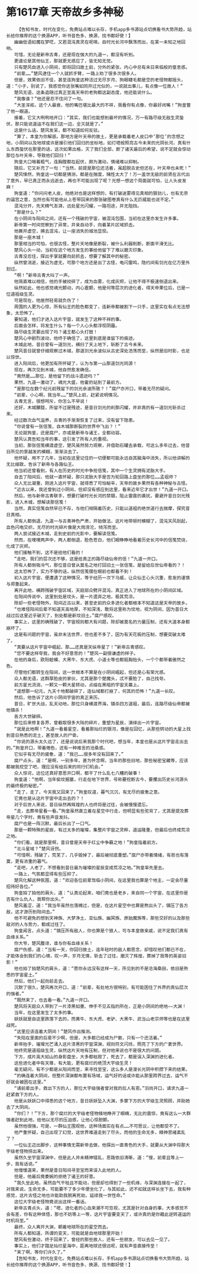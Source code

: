 # 第1617章 天帝故乡多神秘
        【告知书友，时代在变化，免费站点难以长存，手机app多书源站点切换看书大势所趋，站长给你推荐的这个换源APP，听书音色多、换源、找书都好使！】
       幽幽低语如魔在梦呓，又若混沌真灵在呢喃，自时光长河中飘荡而出，在某一未知之地回响。
       可惜，无论是新帝古青，还是现在强大的九道一，都没有听到。
       更遑论是其他仙王，那就更无感应了，皆无知无觉。
       只有楚风自进入小阴间，即将回归故土前，分外的紧张，内心中总有末日来临般的窒息感。
       “前辈……”楚风逮住一个人就抓手臂，一路上劝了很多次很多人。
       但是，效果依旧不佳，甚至连狗皇这种活过无尽岁月、狗眼睫毛都是空的老怪物都摇头，道：“小子，别说了，我感觉你这张嘴如同开过光似的，一说就出事儿，有点像一位故人！”
       楚风无语，这条追随过真正至高天帝的老狗都这副态度，他还能说什么。
       “我像谁？”他还是忍不住问了一句。
       “大圣浑拓，这个人最衰，他的嘴巴堪比最大的不祥，我看你有点像，你最好闭嘴！”狗皇瞥了他一眼道。
       接着，它又大咧咧地开口：“其实，我们也能想到最坏的情况，万一有路尽级无敌生灵蛰伏，那只能说道运不在我们这一边，全灭就是了。”
       这是什么话，楚风发呆，都不知道如何反驳。
       “算了，本皇为你解惑。那地方是叶天帝的故土，更是承载着老人皮口中‘那位’的念想之地，小阴间以及地球或许是接引他们回归的坐标地，如灯塔般照亮古今未来的光阴长河，真有什么东西蛰伏在那里的话，这次如果出格，灭了我们全部，断了诸天最后的希望，说不定就会惊动那位与叶天帝，导致他们回归！”
       狗皇大口喘着粗气，连胸膛都在起伏，颇为激动，情绪难以抑制。
       随后，它又补充了一句：“当然，前提是那位还活着，虽超脱古史但还在，叶天帝也未死！”
       楚风悚然，狗皇这一切都是猜测，都是在揣度，赌性太大了！万一盖世无敌的前贤在古代出了意外，早已真正而永远逝去，再也不可能出现了呢？光想一想这个局面就可怕，让人头皮发麻！
       狗皇道：“你问问老人皮，他绝对也是这样想的，有打破迷雾得见真相的狠劲儿，也有无奈的逼宫之意，当然也有可能他从上苍带回来的那张破图卷真有什么无匹威能也说不定。”
       混沌分开，先天精气澎湃，远处星光闪耀，一路坦途，并无阻挡。
       “那是什么？”
       在小阴间与阳间之间，还有一个残破的宇宙，被混沌包围，当初在这里亦发生许多事。
       新帝第一时间觉察到了异常，并亲自动手，向着某片区域抓去。
       他撕开虚空，拂去混沌，让一座消失的城池显现。
       那是一座木城！
       那里相当的可怕，也很古怪，整片天地像是断裂，被什么利器削断，断面平滑无比。
       楚风心头一动，当初在这个地方发生的事给他留下了难以磨灭印象。
       古青没忍住，探出手掌就要向前抓去，想要了解其中的秘密。
       纵然曾消逝，接近为虚无，可那个地方还是出了古怪，电闪雷鸣，隐约间有剑光在亿万里外划过。
       “啊！”新帝古青大叫了一声。
       他简直难以相信，他的手被绞碎了，成为血雾，化成灰烬，让他不得不极速倒退出来。
       纵然如此，他也感觉魂光颤动，内心震颤，他是何等层次的进化者，得天帝果位后，已是一位道祖级生灵。
       可是现在，他居然轻易就负伤了！
       周围的人更为心惊，所有仙王的脸色都变了，连新帝都被割下一只手，这里实在有点无法想象，太恐怖了。
       要知道，他们才进入这片宇宙，就发生了这种不祥的事。
       后面会怎样，将发生什么？每一个人心头都浮现阴霾。
       路尽级生灵要出现了吗？诸王都心头打鼓！
       楚风心中剧烈波动，他终于确信了，这里到底是谁留下的痕迹。
       木城此地，昔日曾有一道剑光，横扫了天上地下，斩断了古今未来。
       楚风昔日就曾仔细观察过木城，那道剑光余波似从古史深处浩荡而至，纵然是旧时影，也足以惊世。
       进入阳间后，他更加有所怀疑了，认为与第一山那道剑光同源！
       现在，再次见到木城，他自然愈发确信。
       “竟然是……那位，是他留下的战斗遗迹吗？”
       果然，九道一激动了，魂光大盛，他霍的站到了最前方。
       “是那位在数个纪元前残留下的剑光余波所致？！”腐尸亦开口，带着无尽的疑问。
       “前辈，小心啊，我当年……”楚风上前，赶紧说明情况。
       古青无言，很想呵斥，你怎么不早说！
       还好，木城朦胧，所留不过是残迹，是昔日剑光的刹那闪耀，并非真的有一道剑光斩杀过来。
       经过数次血气滋养，古青的手渐渐恢复了过来，没有留下隐患。
       “你说曾有一张信笺，自木城那断裂的世界中飞出？！”
       无论就狗皇，还是腐尸，亦或是新帝与诸王，全都动容。
       楚风认真告知当年的事，这引发了所有人的重视。
       当初，那张信笺横渡虚空，楚风虽然努力观察，并借助石罐去承载，可这么多年过去，他昔日所见的景越发的模糊，渐渐淡去了。
       他怀疑，用不了几年，当初在这里记住的一切便都可能永远自其脑海中消失，所以他讲解的无比细致，告诉了新帝与各路仙王。
       他当初还曾看到，有人在历史的时光中争抢信笺，其中一个生灵拥有泥胎大手。
       自去了阳间后，他就一直怀疑，那只泥胎大手是否为轮回路上盘坐的那位……孟祖师？
       众人无比凝重，刚进入这片宇宙，就得悉了可怕秘辛，天帝的故乡果然有各种神秘与古怪。
       “近古以来，我还曾到过小阴间，但却没有感应到这里，看来近年它才出世！”九道一开口。
       然后，他与新帝古青联手，想要打破时光长河的禁锢，阻止雷霆的袭扰，要避开昔日剑光残影，进入木城，想解读那信笺！
       当然，真实信笺自然早已不存，与他们相隔着历史，只能以道祖的绝世道行去揣摩，探究昔日真相。
       所有人都倒退，九道一与古青神色严肃，开始做法，这片地带顿时模糊了，混沌天风刮起，血色闪电交织，无尽的时光碎片像是大雨滂沱，倾泻而至。
       两人尝试接近木城，走到史前的光影中，要解读信笺。
       然而，在噗噗两声中，两人都倒退，脸色苍白，他们眼睁睁地看着历史长河中的信笺焚烧，化成了灰烬。
       他们接触不到，这不是给他们看的！
       “走吧，我们的层次还不够，这是给真正的路尽级仙帝的信！”九道一开口。
       所有人都倒吸冷气，那位昔日曾从莫名之地打回旧土一张信笺，是留给后世仙帝看的？！
       这太恐怖了，实力不够的话，纵然信笺摆在眼前也都看不到！
       初入这片宇宙，便遭遇了这种情况，等于经历一次下马威，让众仙王心头沉重，愈发的谨慎与郑重起来。
       离开此地，横跨残破宇宙区域，天庭部众劈开混沌，真正进入了地球所在的小阴间区域。
       在阳间传说中，这里到处是坟头，是一片遗弃之地，极其荒凉。
       除却一些老怪物外，阳间近古以来，甚至史前的众多进化者都根本不知道这是天帝的故乡。
       “也难怪阳间后辈不知道天高地厚，不知深浅，敢将这里称为坟地，视为阴间，因为昔日大战过后这里近乎破灭了，到处都是新坟旧土。”腐尸感叹。
       事实上，这里的确残破了，宇宙规则都大有问题，除却被莫名的力量压制，还有大道本身都崩坏了。
       这是有问题的宇宙，虽非末法世界，但也差不多了，因为有天花板的压制，想要突破太难了。
       “真要从这片宇宙中崛起，那……还真是天纵帝星了！”新帝古青感叹。
       “您不要这样夸我，我会不好意思的！”楚风一副很谦虚的样子。
       在他的身后，欧阳蛤蟆、大黑牛、东大虎、小道士等也都挺胸抬头，一个个都带着傲然之色。
       尽管他们都转生在阳间，这一世根本不算是在小阴间崛起，但还是心有荣光感。
       众人都无语，这群厚脸皮的家伙，尤其是那个楚魔头，忒不要脸了，自己找夸。
       前方星光流淌，一颗又一颗大星转动，点缀在黑暗的宇宙天幕上。
       “遥想那一纪元，九天十地都破碎了，连仙域都打崩了，何其的恐怖！”九道一长叹。
       然后，他告诉了这片小阴间宇宙的真正来历。
       昔日，旷世大战，乱天动地，那位只身横渡界海，镇杀四方道祖，最后，连路尽级仙帝都被他镇杀！
       各方大世破碎。
       那位后来修复各界，曾截取很多大陆的碎片，重塑为星辰，演绎出一片宇宙。
       “就是此地啊！”九道一看着星空，看着那灿烂的银河，像是在回忆，从那些转动的大星上找到昔日熟悉的泥土，甚至故人的尸骨。
       “你说的源头太久远了，还是说说后来我那个时代吧，想当年，本皇也是从这片宇宙走出去的。”狗皇开口，带着倦色，还有一种难言的沧桑感。
       它似乎有无尽的疲惫，道：“我已……很多年没有回来了。”
       腐尸点头，道：“是啊，一别多年，甚为怀念啊，当年的那些旧地，那些秘密宝藏等，应该都被我挖空了吧，理应没有给后来的同行们机会。”
       众人惊诧，这位还真好意思开口啊，都干了什么乱七八糟的破事！
       狗皇道：“他啊，当年偷坟掘墓，行走在地下世界，号称要挖断古今，要攫出历史长河源头的最终极的秘密。”
       “走了，走了，今天我又回来了。”狗皇叹道，暮气沉沉，有无尽的疲惫之意。
       它竟也是从这片宇宙中走出去的？！
       对于后世人来说，昔日纵然再辉煌的人也终将是过往，会被慢慢遗忘。
       “走，去葬帝星看一看。”狗皇虽然直立着在星空中行走，但明显有些驼背了，尤其是提及葬帝星几个字时，竟有些声音发抖。
       腐尸也是一阵沉默，最后长出了一口气。
       那是一颗特殊的星辰，有过太多的璀璨，集整片宇宙之灵粹，道运隆重，但最后也终成荒凉之地。
       “你们看，就是那里啊，昔日曾是天帝于红尘中争霸之地！”狗皇指着前方。
       “北斗星域？”楚风讶然。
       “可惜啊，残破了，荒芜了，几乎毁掉了，最后被彻底重塑。”腐尸亦带着情绪，有悲也有落寞，更有浓重的暮气。
       “走吧，人老了，不想看到昔日最为璀璨的星辰变成荒凉之地。”狗皇率先里去。
       一路上，气氛都显得有些压抑了。
       楚风化解这种氛围，道：“欢迎各位前辈驾临小阴间，在这里我也算是个地主，一定会尽量招待好各位。”
       狗皇拍了拍他的肩头，道：“认真论起来，咱们竟也是老乡，来自同一个宇宙，在这里你是否有什么仇人，我帮你出头。”
       楚风羞涩，道：“我当年虽然也落魄过，但是，在这片星空中也算是熬出头了，镇压了各方敌，这才游历到阳间去。”
       他不可避免的想到天神族、大梦净土、亚仙族、幽冥族、原始魔族等，那些交好的以及那些敌对的人与势力，都成过往了。
       狗皇闻言，点头道：“镇压所有敌人，你也算是个狼人，可与本皇做亲戚，说不定我们真有血缘关系。”
       你大爷，楚风腹诽，谁与你有血缘关系！
       腐尸伤感，道：“当有一天，你回归故土，连年轻时的敌人都思念，却惜叹他们都已不在，才能体会到我们的心境，叹一声，岁月无情，斩去了过往，磨灭了辉煌，葬掉了我等的英姿旧影！”
       他也拍了拍楚风的肩头，道：“愿你永远没有这样一天，所见到的不是沧海桑田，依旧是熟悉的宇宙星土。”
       然后，他们一起向前走去。
       沉默了很久，楚风再次开口，道：“前辈，有处地方很特别，有可能困住了外界的真仙层次的强者。”
       “既然来了，也去看一看。”九道一开口。
       楚风将天庭众人带到了一片漆黑如墨、伸手不见五指的所在，正是小阴间的绝地——大渊！
       当年，在这里发生了太多的事。
       妖妖就是自这里跌落下去的，而黄牛、东大虎、老驴、大黑牛、武当山老宗师等也是在这里战死。
       “这里应该连着大阴间！”楚风作出推测。
       “失陷在里面的后辈不少啊，但是，大多都已经成为尸骸，只有一个还活着。”
       新帝抬手，璀璨光芒涌入这片漆黑的宇宙深渊，规则符文闪烁，照亮了下方的广袤世界。
       他终究是道祖级生灵，纵然这片天地有压制，但对他来说也不是很大的问题。
       下方，成片高大如山的身影盘坐，大多都枯寂了，死去了，都是误入深渊的进化者。
       这些进化者中有天尊，有大能，更有腐烂的绝顶大宇级生灵！
       毫无疑问，有不少都是从阳间而至，来寻找至宝，这么多人是漫长光阴中积攒下来的结果。
       “的确连着大阴间，但整片深渊都布置有场域，运气好的话或许能从那里跨界过去，运气不好就会被困在这里。”
       “请前辈出手，救出下方的人，那位大宇级强者曾对我的后人有恩。”羽尚开口，请求九道一赶紧救下方的人。
       他是从妖妖口中得悉的这个地方，昔日妖妖坠入大渊，多蒙下方的大宇级生灵照顾，并助她去了大阴间。
       “你们？！”下方，那个腐烂的大宇级老怪物倏地睁开了眼睛，无比的震惊，竟有这么一大群强者赶到此地，给他以无尽的压迫感，让他心惊胆颤。
       虽然他很强，可是，一群仙王围观他，这种场面实在有点……不可思议，让他都受不了。
       他严重怀疑，自己出现了幻觉，这世界难道走到了尽头，而他的生命无多，精神思绪紊乱了？
       一位仙王迈出脚步，这种事情无需新帝去做，他探出一直青色的大手，就要从大渊中将那大宇级老怪物捞出来。
       虽然久坐宇宙深渊中，但是此人并未精神错乱，思路依旧清晰，道：“慢，前辈且等上一步，我有话说。”
       他慢慢道来，果然是昔日阳间寻至宝而来误入此地的人。
       但是，他最后竟委婉的拒绝了诸王的好意。
       “我久坐此地，虽然血气干枯且不能动，但是却也得到了一些机缘，与深渊连接在一起了，对我来说，生命无多，可能要不了多少年便坐化了，与其如此，还不如就这样长坐下去，我有种感觉，这片古怪之地也许能助我脱离死劫，延续我一世性命。”
       这位大宇级老怪物竟说出这样一番话。
       新帝古青点头，道：“嗯，进化者的心血来潮不可忽视，尤其是针对自身的事，大多感觉不会有差，你有这种体悟，那也不妨等上一等，这片宇宙要变天了，或许真的是你藉此逆转道运的时机将至。”
       最终，众人离开大渊，朝着地球所在的星空而去。
       所有人都知道，所谓的变天，可能就是自地球那里开始！
       楚风有些激动，终于回来了，曾经的那些故人，还有一些朋友，可以去见一见了。
       事实上，他们才踏足灿烂星海中，距离地球还很远呢，就有声音直接传至！
       “来了啊，等你们许久了。”
       【告知书友，时代在变化，免费站点难以长存，手机app多书源站点切换看书大势所趋，站长给你推荐的这个换源APP，听书音色多、换源、找书都好使！】